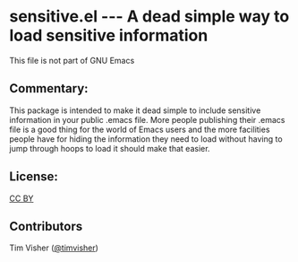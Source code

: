 # sensitive.el --- A dead simple way to load sensitive information

This file is not part of GNU Emacs

## Commentary:

This package is intended to make it dead simple to include
sensitive information in your public .emacs file. More people
publishing their .emacs file is a good thing for the world of Emacs
users and the more facilities people have for hiding the
information they need to load without having to jump through hoops
to load it should make that easier.

## License:

[CC BY](http://creativecommons.org/licenses/by/3.0/)

## Contributors

Tim Visher ([@timvisher](https://twitter.com/timvisher))
